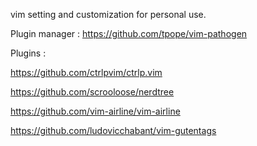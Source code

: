 vim setting and customization for personal use.

Plugin manager :
https://github.com/tpope/vim-pathogen

Plugins :

https://github.com/ctrlpvim/ctrlp.vim

https://github.com/scrooloose/nerdtree

https://github.com/vim-airline/vim-airline

https://github.com/ludovicchabant/vim-gutentags

